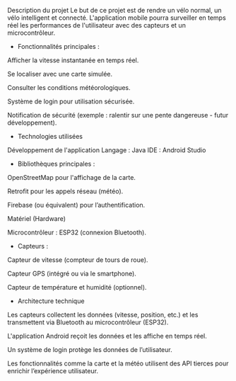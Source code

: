 Description du projet
  Le but de ce projet est de rendre un vélo normal, un vélo intelligent et connecté. L'application mobile pourra surveiller en temps réel les performances de l'utilisateur 
avec des capteurs et un microcontrôleur.

+ Fonctionnalités principales :

Afficher la vitesse instantanée en temps réel.

Se localiser avec une carte simulée.

Consulter les conditions météorologiques.

Système de login pour utilisation sécurisée.

Notification de sécurité (exemple : ralentir sur une pente dangereuse - futur développement).

+ Technologies utilisées

Développement de l'application
Langage : Java
IDE : Android Studio

+ Bibliothèques principales :

OpenStreetMap pour l'affichage de la carte.

Retrofit pour les appels réseau (météo).

Firebase (ou équivalent) pour l’authentification.

Matériel (Hardware)

Microcontrôleur : ESP32 (connexion Bluetooth).

+ Capteurs :

Capteur de vitesse (compteur de tours de roue).

Capteur GPS (intégré ou via le smartphone).

Capteur de température et humidité (optionnel).

+ Architecture technique

Les capteurs collectent les données (vitesse, position, etc.) et les transmettent via Bluetooth au microcontrôleur (ESP32).

L'application Android reçoit les données et les affiche en temps réel.

Un système de login protège les données de l’utilisateur.

Les fonctionnalités comme la carte et la météo utilisent des API tierces pour enrichir l’expérience utilisateur.


